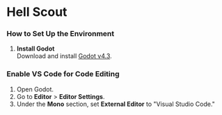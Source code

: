 # Hell Scout
### How to Set Up the Environment
1. **Install Godot**  
    Download and install [Godot v4.3](https://godotengine.org/releases/4.3/).

### Enable VS Code for Code Editing

1. Open Godot.
2. Go to **Editor** > **Editor Settings**.
3. Under the **Mono** section, set **External Editor** to "Visual Studio Code."

